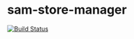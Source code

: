 # sam-store-manager
[![Build Status](https://travis-ci.org/walsamlee/sam-store-manager.svg?branch=ch-setup-travis-ci-161475643)](https://travis-ci.org/walsamlee/sam-store-manager)
